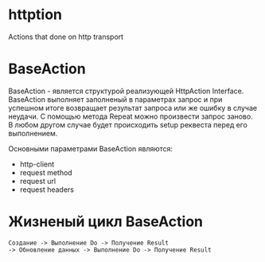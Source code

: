 # httption
Actions that done on http transport

# BaseAction
BaseAction - является структурой реализующей HttpAction Interface. BaseAction выполняет заполненый в параметрах запрос и при успешном итоге возвращает результат запроса или же ошибку в случае неудачи. С помощью метода Repeat можно произвести запрос заново. В любом другом случае будет происходить setup реквеста перед его выполнением.


Основными параметрами BaseAction являются:
- http-client
- request method
- request url
- request headers

# Жизненый цикл BaseAction

```
Создание -> Выполнение Do -> Получение Result 
-> Обновление данных -> Выполнение Do -> Получение Result
```



